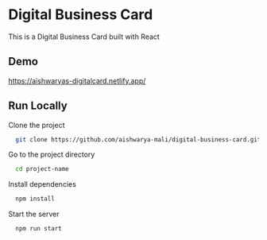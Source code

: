 
# Digital Business Card

This is a Digital Business Card built with React

## Demo

https://aishwaryas-digitalcard.netlify.app/


## Run Locally

Clone the project

```bash
  git clone https://github.com/aishwarya-mali/digital-business-card.git
```

Go to the project directory

```bash
  cd project-name
```

Install dependencies

```bash
  npm install
```

Start the server

```bash
  npm run start
```
